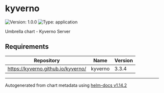 # kyverno

![Version: 1.0.0](https://img.shields.io/badge/Version-1.0.0-informational?style=flat-square) ![Type: application](https://img.shields.io/badge/Type-application-informational?style=flat-square)

Umbrella chart - Kyverno Server

## Requirements

| Repository | Name | Version |
|------------|------|---------|
| https://kyverno.github.io/kyverno/ | kyverno | 3.3.4 |

----------------------------------------------
Autogenerated from chart metadata using [helm-docs v1.14.2](https://github.com/norwoodj/helm-docs/releases/v1.14.2)
